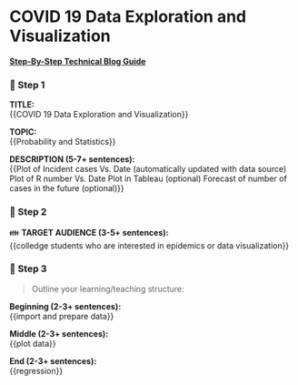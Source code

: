 # COVID 19 Data Exploration and Visualization

**[Step-By-Step Technical Blog Guide](https://hq.bitproject.org/how-to-write-a-technical-blog/)**

### :pushpin: Step 1
**TITLE:**    
{{COVID 19 Data Exploration and Visualization}}

**TOPIC:**    
{{Probability and Statistics}}

**DESCRIPTION (5-7+ sentences):**    
{{Plot of Incident cases Vs. Date (automatically updated with data source)
Plot of R number Vs. Date 
Plot in Tableau (optional)
Forecast of number of cases in the future (optional)}}

### :pushpin: Step 2
:family: **TARGET AUDIENCE (3-5+ sentences):**    
{{colledge students who are interested in epidemics or data visualization}}

### :pushpin: Step 3
> Outline your learning/teaching structure:

**Beginning (2-3+ sentences):**    
{{import and prepare data}}

**Middle (2-3+ sentences):**    
{{plot data}}

**End (2-3+ sentences):**    
{{regression}}
